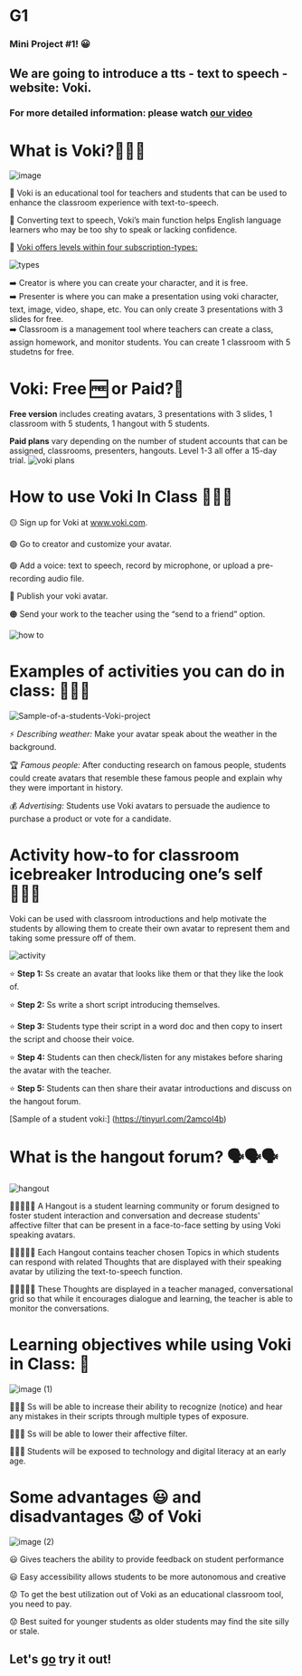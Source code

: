 # G1
### Mini Project #1! 😀
## We are going to introduce a tts - text to speech - website: **Voki.**

### For more detailed information: please watch [our video](https://www.canva.com/design/DAGAnfpCLHo/30CO9y3mPv4UtuCwHMAlTw/edit?utm_content=DAGAnfpCLHo&utm_campaign=designshare&utm_medium=link2&utm_source=sharebutton)

# What is Voki?🤔🤔🤔
![image](https://github.com/MsMc24/G1/assets/161448192/08d19550-176e-48dd-812d-2e35857ada1d)

📝 Voki is an educational tool for teachers and students that can be used to enhance the classroom experience with text-to-speech.

📝 Converting text to speech, Voki’s main function helps English language learners who may be too shy to speak or lacking confidence.

📝 <ins> Voki offers levels within four subscription-types: </ins>

![types](https://github.com/MsMc24/G1/assets/161448192/28c1ff76-d356-4f5e-bf89-d5561eb4f2ce)

➡️ Creator is where you can create your character, and it is free.<br />
➡️ Presenter is where you can make a presentation using voki character, text, image, video, shape, etc. You can only create 3
presentations with 3 slides for free. <br />
➡️ Classroom is a management tool where teachers can create a class, assign homework, and monitor students. You can create 1 classroom with 5 studetns for free.

# Voki: Free 🆓 or Paid?🤑
**Free version** includes creating avatars, 3 presentations with 3 slides, 1 classroom with 5 students, 1 hangout with 5 students.

**Paid plans** vary depending on the number of student accounts that can be assigned, classrooms, presenters, hangouts. Level 1-3 all offer a 15-day trial.
![voki plans](https://github.com/MsMc24/G1/assets/161448192/cbf180fb-1602-4f0e-bab4-7e5061314c6d)

# How to use Voki In Class 📝📝📝

🟡 Sign up for Voki at www.voki.com.

🟣 Go to creator and customize your avatar.

🟢 Add a voice: text to speech, record by microphone, or upload a pre-recording audio file.

🔴 Publish your voki avatar.

🟠 Send your work to the teacher using the “send to a friend” option.

![how to](https://github.com/MsMc24/G1/assets/161448192/b1b9df64-a7c8-4a8b-982e-6911916ce359)

# Examples of activities you can do in class: 👩🏼‍🏫

![Sample-of-a-students-Voki-project](https://github.com/MsMc24/G1/assets/161448192/cd9cc521-b01a-449e-aa80-372dc265421d)

⚡️ _Describing weather:_ Make your avatar speak about the weather in the background.

🏆 _Famous people:_ After conducting research on famous people, students could create avatars that resemble these famous people and explain why they were important in history.

💰 _Advertising:_ Students use Voki avatars to persuade the audience to purchase a product or vote for a candidate. 

# **Activity how-to for classroom** icebreaker Introducing one’s self 🙋🏽‍♀️
Voki can be used with classroom introductions and help motivate the students by allowing them to create their own avatar to represent them and taking some pressure off of them.

![activity](https://github.com/MsMc24/G1/assets/161448192/f6b582d5-6ddf-4b05-83b2-feb682a74104)

⭐️ **Step 1:** Ss create an avatar that looks like them or that they like the look of.

⭐️ **Step 2:** Ss write a short script introducing themselves.

⭐️ **Step 3:** Students type their script in a word doc and then copy to insert the script and choose their voice.

⭐️ **Step 4:** Students can then check/listen for any mistakes before sharing the avatar with the teacher.

⭐️ **Step 5:** Students can then share their avatar introductions and discuss on the hangout forum.

[Sample of a student voki:] (https://tinyurl.com/2amcol4b) 

# What is the hangout forum? 🗣️🗣️🗣️

![hangout](https://github.com/MsMc24/G1/assets/161448192/7de0e051-d48e-4028-afae-10c66df3fce6)

👩🏼‍🤝‍👨🏻 A Hangout is a student learning community or forum designed to foster student interaction and conversation and decrease students' affective filter that can be present in a face-to-face setting by using Voki speaking avatars. 

👩🏼‍🤝‍👨🏻 Each Hangout contains teacher chosen Topics in which students can respond with related Thoughts that are displayed with their speaking avatar by utilizing the text-to-speech function.

👩🏼‍🤝‍👨🏻 These Thoughts are displayed in a teacher managed, conversational grid so that while it encourages dialogue and learning, the teacher is able to monitor the conversations.

# Learning objectives while using Voki in Class: 🏫

![image (1)](https://github.com/MsMc24/G1/assets/161448192/58b68b87-bfb3-466f-b6a2-dce78c1c779f)

👨🏻‍🎓 Ss will be able to increase their ability to recognize (notice) and hear any mistakes in their scripts through multiple types of exposure.

👨🏻‍🎓 Ss will be able to lower their affective filter.

👨🏻‍🎓 Students will be exposed to technology and digital literacy at an early age.

# Some advantages 😃 and disadvantages 😟 of Voki

![image (2)](https://github.com/MsMc24/G1/assets/161448192/76da140f-f5e4-4330-89f3-91e0e89301e2)

😃 Gives teachers the ability to provide feedback on student performance

😃 Easy accessibility allows students to be more autonomous and creative

😟 To get the best utilization out of Voki as an educational classroom tool, you need to pay.

😟 Best suited for younger students as older students may find the site silly or stale.

## Let's [go](https://l-www.voki.com/) try it out! 

